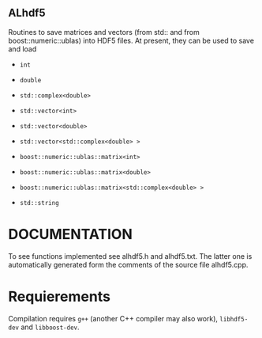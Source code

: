 ## ALhdf5

Routines to save matrices and vectors (from std:: and from boost::numeric::ublas) into HDF5 files. At present, they can be used to save and load

 * `int`
 * `double`
 * `std::complex<double>`

 * `std::vector<int>`
 * `std::vector<double>`
 * `std::vector<std::complex<double> >`

 * `boost::numeric::ublas::matrix<int>`
 * `boost::numeric::ublas::matrix<double>`
 * `boost::numeric::ublas::matrix<std::complex<double> >`

 * `std::string`

# DOCUMENTATION

To see functions implemented see alhdf5.h and alhdf5.txt. The latter one is automatically generated form the comments of the source file alhdf5.cpp.

# Requierements

Compilation requires `g++` (another C++ compiler may also work), `libhdf5-dev` and `libboost-dev`.
